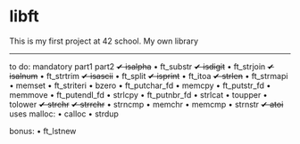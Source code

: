 # libft
This is my first project at 42 school. My own library
___________________________________________________
to do:
mandatory
  part1                       part2
    ~~✔ isalpha~~               • ft_substr
    ~~✔ isdigit~~               • ft_strjoin
    ~~✔ isalnum~~               • ft_strtrim
    ~~✔ isascii~~               • ft_split
    ~~✔ isprint~~               • ft_itoa
    ~~✔ strlen~~                • ft_strmapi
    • memset                    • ft_striteri
    • bzero                     • ft_putchar_fd
    • memcpy                    • ft_putstr_fd
    • memmove                   • ft_putendl_fd
    • strlcpy                   • ft_putnbr_fd
    • strlcat
    • toupper
    • tolower
    ~~✔ strchr~~
    ~~✔ strrchr~~
    • strncmp
    • memchr
    • memcmp
    • strnstr
    ~~✔ atoi~~
    uses malloc:
      • calloc
      • strdup

bonus:
    • ft_lstnew
